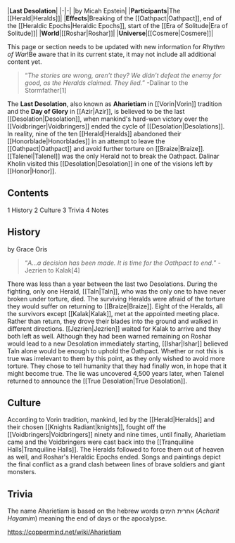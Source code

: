 |**Last Desolation**|
|-|-|
|by Micah Epstein|
|**Participants**|The [[Herald\|Heralds]]|
|**Effects**|Breaking of the [[Oathpact\|Oathpact]], end of the [[Heraldic Epochs\|Heraldic Epochs]], start of the [[Era of Solitude\|Era of Solitude]]|
|**World**|[[Roshar\|Roshar]]|
|**Universe**|[[Cosmere\|Cosmere]]|

This page or section needs to be updated with new information for *Rhythm of War*!Be aware that in its current state, it may not include all additional content yet.

>“*The stories are wrong, aren’t they? We didn’t defeat the enemy for good, as the Heralds claimed. They lied.*”
\-Dalinar to the Stormfather[1]


The **Last Desolation**, also known as **Aharietiam** in [[Vorin\|Vorin]] tradition and the **Day of Glory** in [[Azir\|Azir]], is believed to be the last [[Desolation\|Desolation]], when mankind's hard-won victory over the [[Voidbringer\|Voidbringers]] ended the cycle of [[Desolation\|Desolations]]. In reality, nine of the ten [[Herald\|Heralds]] abandoned their [[Honorblade\|Honorblades]] in an attempt to leave the [[Oathpact\|Oathpact]] and avoid further torture on [[Braize\|Braize]]. [[Talenel\|Talenel]] was the only Herald not to break the Oathpact. Dalinar Kholin visited this [[Desolation\|Desolation]] in one of the visions left by [[Honor\|Honor]].

## Contents

1 History
2 Culture
3 Trivia
4 Notes


## History
 by  Grace Oris 
>“*A…a decision has been made. It is time for the Oathpact to end.*”
\-Jezrien to Kalak[4]


There was less than a year between the last two Desolations.
During the fighting, only one Herald, [[Taln\|Taln]], who was the only one to have never broken under torture, died. The surviving Heralds were afraid of the torture they would suffer on returning to [[Braize\|Braize]]. Eight of the Heralds, all the survivors except [[Kalak\|Kalak]], met at the appointed meeting place. Rather than return, they drove their blades into the ground and walked in different directions. [[Jezrien\|Jezrien]] waited for Kalak to arrive and they both left as well. Although they had been warned remaining on Roshar would lead to a new Desolation immediately starting, [[Ishar\|Ishar]] believed Taln alone would be enough to uphold the Oathpact. Whether or not this is true was irrelevant to them by this point, as they only wished to avoid more torture. They chose to tell humanity that they had finally won, in hope that it might become true. 
The lie was uncovered 4,500 years later, when Talenel returned to announce the [[True Desolation\|True Desolation]].

## Culture
According to Vorin tradition, mankind, led by the [[Herald\|Heralds]] and their chosen [[Knights Radiant\|knights]], fought off the [[Voidbringers\|Voidbringers]] ninety and nine times, until finally, Aharietiam came and the Voidbringers were cast back into the [[Tranquiline Halls\|Tranquiline Halls]]. The Heralds followed to force them out of heaven as well, and Roshar's Heraldic Epochs ended. Songs and paintings depict the final conflict as a grand clash between lines of brave soldiers and giant monsters.

## Trivia
The name Aharietiam is based on the hebrew words אחרית הימים (*Acharit Hayamim*) meaning the end of days or the apocalypse.


https://coppermind.net/wiki/Aharietiam